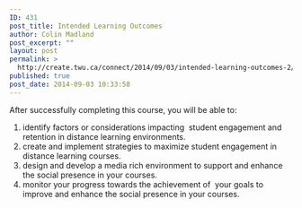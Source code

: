 ```yaml
---
ID: 431
post_title: Intended Learning Outcomes
author: Colin Madland
post_excerpt: ""
layout: post
permalink: >
  http://create.twu.ca/connect/2014/09/03/intended-learning-outcomes-2/
published: true
post_date: 2014-09-03 10:33:58
---
```

After successfully completing this course, you will be able to:
<ol>
	<li>identify factors or considerations impacting  student engagement and retention in distance learning environments.</li>
	<li>create and implement strategies to maximize student engagement in distance learning courses.</li>
	<li>design and develop a media rich environment to support and enhance the social presence in your courses.</li>
	<li>monitor your progress towards the achievement of  your goals to improve and enhance the social presence in your courses.</li>
</ol>